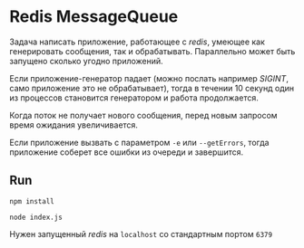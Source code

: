 # Redis MessageQueue

Задача написать приложение, работающее с *redis*, умеющее как генерировать сообщения, так и
обрабатывать. Параллельно может быть запущено сколько угодно приложений.

Если приложение-генератор падает (можно послать например _SIGINT_, само приложение это не обрабатывает), тогда в течении 10 секунд
один из процессов становится генератором и работа продолжается. 

Когда поток не получает нового сообщения, перед новым запросом время ожидания увеличивается.

Если приложение вызвать с параметром `-e` или `--getErrors`, тогда приложение соберет все ошибки из очереди и завершится.

## Run

`npm install`

`node index.js`

Нужен запущенный *redis* на `localhost` со стандартным портом `6379`
